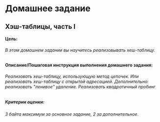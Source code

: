 # Домашнее задание
## Хэш-таблицы, часть I

#### Цель:
###### В этом домашнем задании вы научитесь реализовывать хеш-таблицу.


#### Описание/Пошаговая инструкция выполнения домашнего задания:
###### Реализовать хеш-таблицу, использующую метод цепочек. Или реализовать хеш-таблицу с открытой адресацией. Дополнительно: реализовать "ленивое" удаление. Реализовать квадратичный пробинг

##### Критерии оценки:
###### 3 байта максимум за основное задание, 2 за дополнительное.